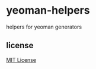 # yeoman-helpers
helpers for yeoman generators

## license
[MIT License][mit-license]

[mit-license]: https://raw.githubusercontent.com/dan-nl/yeoman-helpers/master/license.txt
